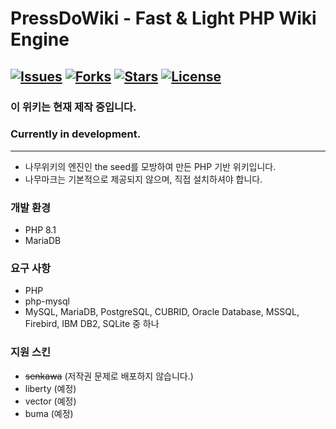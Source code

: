 # PressDoWiki - Fast & Light PHP Wiki Engine
[![Issues](https://img.shields.io/github/issues/PressDo/PressDoWiki?style=for-the-badge)](https://github.com/PressDo/PressDoWiki)
[![Forks](https://img.shields.io/github/forks/PressDo/PressDoWiki.svg?style=for-the-badge)](https://github.com/PressDo/PressDoWiki)
[![Stars](https://img.shields.io/github/stars/PressDo/PressDoWiki.svg?style=for-the-badge)](https://github.com/PressDo/PressDoWiki)
[![License](https://img.shields.io/github/license/PressDo/PressDoWiki.svg?style=for-the-badge)](https://github.com/PressDo/PressDoWiki)
-------------------------
### 이 위키는 현재 제작 중입니다.
### Currently in development.
-------------------------
- 나무위키의 엔진인 the seed를 모방하여 만든 PHP 기반 위키입니다.
- 나무마크는 기본적으로 제공되지 않으며, 직접 설치하셔야 합니다.

 ### 개발 환경
 - PHP 8.1
 - MariaDB

 ### 요구 사항
 - PHP
 - php-mysql
 - MySQL, MariaDB, PostgreSQL, CUBRID, Oracle Database, MSSQL, Firebird, IBM DB2, SQLite 중 하나

 ### 지원 스킨
 - ~~senkawa~~ (저작권 문제로 배포하지 않습니다.)
 - liberty (예정)
 - vector (예정)
 - buma (예정)